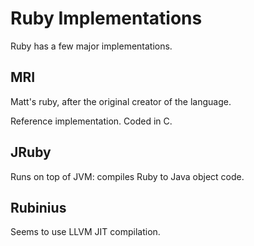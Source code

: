 # Ruby Implementations

Ruby has a few major implementations.

## MRI

Matt's ruby, after the original creator of the language.

Reference implementation. Coded in C.

## JRuby

Runs on top of JVM: compiles Ruby to Java object code.

## Rubinius

Seems to use LLVM JIT compilation.
